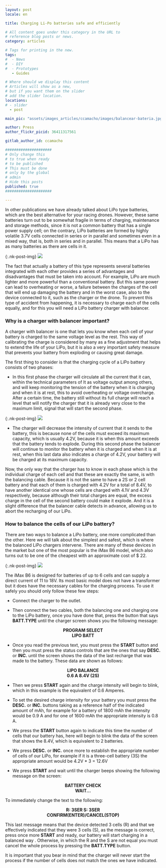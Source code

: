 ```yaml
---
layout: post
locale: en

title: Charging Li-Po batteries safe and efficiently

# All content goes under this category in the URL to
# reference blog posts or news.
category: articles

# Tags for printing in the new.
tags:
#  - News
#  - DIY
#  - Prototypes
   - Guides

# Where should we display this content
# Articles will show as a new,
# but if you want them on the slider
# add the slider location.
locations:
# - slider
  - post

main_pic: "assets/images_articles/ccamacho/images/balancear-bateria.jpg"

author: Press
author_flickr_picid: 36411317561

gitlab_author_id: ccamacho

#####################
# Only change this
# to true when ready
# to be published
# This must be done
# only by the global
# admin
# Hide this posts
published: true
#####################

---
```


In other publications we have already talked about LiPo type batteries, which 
are the best alternative for your racing drones. However, these same batteries
turn out to be somewhat fragile in terms of charging, maintenance and storage
methods, since it is not a common battery that has a single power supply cell;
on the contrary, LiPo batteries are formed by highly volatile 3.7V cells 
connected in series or in parallel and sometimes even in a mixed way, that is,
both in series and in parallel. This means that a LiPo has as many batteries as
there are cells in it. 

{:.nk-post-img}
<img src="/assets/images_articles/{{ page.gitlab_author_id }}/images/diagrama.jpg">

The fact that actually a battery of this type represents several batteries 
integrated with each other provides a series of advantages and disadvantages
that must be taken into account. For example, LiPo are much lighter and more 
powerful than a conventional battery. But this same power can lead to 
overheating or worse, a failure between the charges of the cell that will end
up damaging the battery and in the worst case, also to the device connected to 
it, such as the charger or the drone. To prevent this type of accident from
happening, it is necessary to charge each of the cells equally, and for this 
you will need a LiPo battery charger with balancer.

### Why is a charger with balancer important?

A charger with balancer is one that lets you know when each cell of your 
battery is charged to the same voltage level as the rest. This way of 
calibrating the charge is considered by many as a fine adjustment that helps
to extend the life of your LiPo, but it is also a very important safety measure
that prevents your battery from exploding or causing great damage.

The first thing to consider is that the charging cycle of a LiPo battery 
consists of two phases:

* In this first phase the charger will circulate all the current that it can, 
within the technical parameters of It as voltage output among others, and will
keep monitoring the tension of the battery when it is charging and when it is 
at rest, this to avoid overheating or voltage overcharge. After a certain time,
the battery still without its full charge will reach a level that will notify 
the charger that it is already very close to the maximum limit, signal that 
will start the second phase.

{:.nk-post-img}
<img src="/assets/images_articles/{{ page.gitlab_author_id }}/images/regulador.jpg">

* The charger will decrease the intensity of current that it sends to the 
battery, this is because none of the cells must exceed its maximum capacity,
which is usually 4.2V, because it is when this amount exceeds that the battery
tends to explode. During this second phase the balancer will continue to 
monitor the battery when it is charged and when it is at rest, when this last
data also indicates a charge of 4.2V, your battery will be charged at its 
maximum capacity.

Now, the only way that the charger has to know in each phase which is the
individual charge of each cell and that these are exactly the same, is with the
balancing cable. Because it is not the same to have a 2S or 2 cell battery and
that each of them is charged with 4.2V for a total of 8.4V, to have another 
identical one whose cells are charged with 4.1V and 4.3V respectively, because
although their total charges are equal, the excess charge in the cell of the 
second battery could make it explode. And it is a slight difference that the
balancer cable detects in advance, allowing us to abort the recharging of our
LiPo. 

### How to balance the cells of our LiPo battery?

There are two ways to balance a LiPo battery, one more complicated than the
other. Here we will talk about the simplest and safest, which is where the 
balanced LiPo chargers intervene. There are many of these devices in the market
but one of the most popular is the iMax B6 model, which also turns out to be
one of the cheapest with an approximate cost of $ 22.

{:.nk-post-img}
<img src="/assets/images_articles/{{ page.gitlab_author_id }}/images/imax.jpg">

The iMax B6 is designed for batteries of up to 6 cells and can supply a direct
current of 11 to 18V. Its most basic model does not have a transformer but it
does have the necessary cables for the charging process. To use it safely you
should only follow these few steps:

* Connect the charger to the outlet.

* Then connect the two cables, both the balancing one and charging one to the 
LiPo battery, once you have done that, press the button that 
says **BATT.TYPE** until the charger screen shows you the 
following message:

<center><strong>PROGRAM SELECT</strong></center>
<center><strong>LIPO BATT</strong></center>

* Once you read the previous text, you must press the <strong>START</strong>
button and then you must press the status controls that are the ones that say
**DESC.** or <strong>INC.</strong> until the screen shows the 
data of the last recharge that was made to the battery. These data are shown
as follows:

<center><strong>LIPO BALANCE</strong></center>
<center><strong>0.6 A 8.4V (2S)</strong></center>

* Then we press <strong>START</strong> again and the charge intensity will
begin to blink, which in this example is the equivalent of 0.6 Amperes.

* To set the desired charge intensity for your battery you must press the
<strong>DESC.</strong> or <strong>INC.</strong> buttons taking as a reference
half of the indicated amount of mAh, for example for a battery of 1800 mAh the
intensity would be 0.9 A and for one of 1600 mAh the appropriate intensity
is 0.8 A.

* We press the <strong>START</strong> button again  to indicate this time the
number of cells that our battery has, here will begin to blink the data of the
screen that shows the 8.4V, which is equivalent to 2 batteries.

* We press <strong>DESC.</strong> or <strong>INC.</strong> once more to 
establish the appropriate number of cells of our LiPo, for example if it is a
three-cell battery (3S) the appropriate amount would be 4.2V * 3 = 12.6V

* We press <strong>START</strong> and wait until the charger beeps showing the
following message on the screen:

<center><strong>BATTERY CHECK</strong></center>
<center><strong>WAIT...</strong></center>

To immediately change the text to the following:

<center><strong>R: 3SER S: 3SER</strong></center>
<center><strong>CONFIRM(ENTER)/CANCEL(STOP)</strong></center>

This last message means that the device detected 3 cells (R) and that we 
effectively indicated that they were 3 cells (S), as the message is correct, 
press once more <strong>START</strong> and ready, our battery will start 
charging in a balanced way . Otherwise, in which the R and the S are not 
equal you must cancel the whole process by pressing the 
<strong>BATT.TYPE</strong> button.

It is important that you bear in mind that the charger will never start the
process if the number of cells does not match the ones we have indicated.


